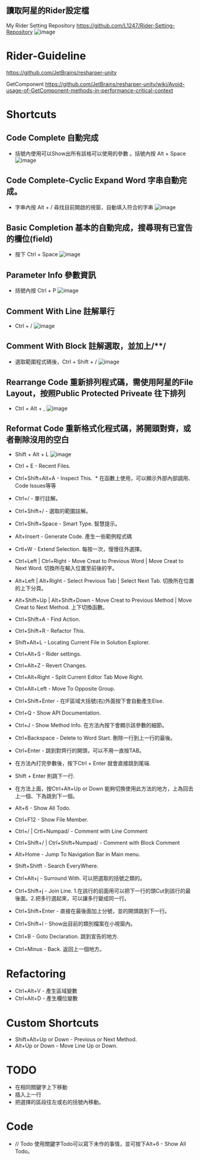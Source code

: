 ## 讀取阿星的Rider設定檔
My Rider Setting Repository
https://github.com/L1247/Rider-Setting-Repository
![image](https://github.com/L1247/Rider-IDE-Guideline/blob/master/ScreenShot/Load%20RepositorySetting.gif?raw=true)
# Rider-Guideline
https://github.com/JetBrains/resharper-unity

GetComponent
https://github.com/JetBrains/resharper-unity/wiki/Avoid-usage-of-GetComponent-methods-in-performance-critical-context

# Shortcuts
## Code Complete 自動完成
* 括號內使用可以Show出所有該格可以使用的參數 。括號內按 Alt + Space 
![image](https://github.com/L1247/Rider-IDE-Guideline/blob/master/ScreenShot/Code%20Complete%20-%20Basic.png?raw=true)

## Code Complete-Cyclic Expand Word 字串自動完成。 
* 字串內按 Alt + / 尋找目前開啟的視窗，自動填入符合的字串
![image](https://github.com/L1247/Rider-IDE-Guideline/blob/master/ScreenShot/Code%20Complete%20-%20Cyclic%20Expand%20Word.gif?raw=true)

## Basic Completion 基本的自動完成，搜尋現有已宣告的欄位(field)
* 按下 Ctrl + Space
![image](https://github.com/L1247/Rider-IDE-Guideline/blob/master/ScreenShot/Basic%20Completion.gif?raw=true)

## Parameter Info 參數資訊
* 括號內按 Ctrl + P
![image](https://github.com/L1247/Rider-IDE-Guideline/blob/master/ScreenShot/Show%20Parameter%20Info.png?raw=true)

## Comment With Line 註解單行
* Ctrl + /
![image](https://github.com/L1247/Rider-IDE-Guideline/blob/master/ScreenShot/Comment%20With%20Line.gif?raw=true)

## Comment With Block 註解選取，並加上/**/
* 選取範圍程式碼後，Ctrl + Shift + /
![image](https://github.com/L1247/Rider-IDE-Guideline/blob/master/ScreenShot/Block%20Comment.gif?raw=true)

## Rearrange Code 重新排列程式碼，需使用阿星的File Layout，按照Public Protected Priveate 往下排列
* Ctrl + Alt + ,
![image](https://github.com/L1247/Rider-IDE-Guideline/blob/master/ScreenShot/Rearrange%20Code.gif?raw=true)

## Reformat Code 重新格式化程式碼，將開頭對齊，或者刪除沒用的空白
* Shift + Alt + L
![image](https://github.com/L1247/Rider-IDE-Guideline/blob/master/ScreenShot/Reformat%20Code.gif?raw=true)
 
* Ctrl + E - Recent Files.
* Ctrl+Shift+Alt+A - Inspect This.
  * 在函數上使用，可以顯示外部內部調用、Code Issues等等
* Ctrl+/ - 單行註解。
* Ctrl+Shift+/ - 選取的範圍註解。
* Ctrl+Shift+Space - Smart Type. 智慧提示。
* Alt+Insert - Generate Code. 產生一些範例程式碼
* Crtl+W - Extend Selection. 每按一次，慢慢往外選擇。
* Ctrl+Left | Ctrl+Right - Move Creat to Previous Word | Move Creat to Next Word. 切換所在輸入位置至前後的字。
* Alt+Left | Alt+Right - Select Previous Tab | Select Next Tab. 切換所在位置的上下分頁。
* Alt+Shift+Up | Alt+Shift+Down - Move Creat to Previous Method | Move Creat to Next Method. 上下切換函數。
* Ctrl+Shift+A - Find Action.
* Ctrl+Shift+R - Refactor This.
* Shift+Alt+L - Locating Current File in Solution Explorer.
* Ctrl+Alt+S - Rider settings.
* Ctrl+Alt+Z - Revert Changes.
* Ctrl+Alt+Right - Split Current Editor Tab Move Right.
* Ctrl+Alt+Left - Move To Opposite Group.
* Ctrl+Shift+Enter - 在IF區域大括號(右)外面按下會自動產生Else.
* Ctrl+Q - Show API Documentation.
* Ctrl+J - Show Method Info. 在方法內按下會顯示該參數的細節。
* Ctrl+Backspace - Delete to Word Start. 刪除一行到上一行的最後。
* Ctrl+Enter - 跳到對齊行的開頭，可以不用一直按TAB。
* 在方法內打完參數後，按下Ctrl + Enter 就會直接跳到尾端.
* Shift + Enter 則跳下一行.
* 在方法上面，按Ctrl+Alt+Up or Down 能夠切換使用此方法的地方，上為回去上一個、下為跳到下一個。
* Alt+6 - Show All Todo.
* Ctrl+F12 - Show File Member.
* Ctrl+/ | Crtl+Numpad/ - Comment with Line Comment
* Ctrl+Shift+/ | Ctrl+Shift+Numpad/ - Comment with Block Comment
* Alt+Home - Jump To Navigation Bar in Main menu.
* Shift+Shitft - Search EveryWhere.
* Ctrl+Alt+j - Surround With. 可以把選取的括號之類的。
* Ctrl+Shift+j - Join Line. 1.在該行的前面用可以把下一行的頭Cut到該行的最後面。2.把多行選起來，可以讓多行變成同一行。
* Ctrl+Shift+Enter - 直接在最後面加上分號，並的開頭跳到下一行。
* Ctrl+Shift+I - Show出目前的類別檔案在小視窗內。
* Ctrl+B - Goto Declaration. 跳到宣告的地方.
* Ctrl+Minus - Back. 返回上一個地方。

# Refactoring
* Ctrl+Alt+V - 產生區域變數
* Ctrl+Alt+D - 產生欄位變數

# Custom Shortcuts
* Shift+Alt+Up or Down - Previous or Next Method.
* Alt+Up or Down - Move Line Up or Down.

# TODO
* 在相同關鍵字上下移動
* 插入上一行
* 把選擇的區段往左或右的括號內移動。

# Code
* // Todo 使用關鍵字Todo可以寫下未作的事情，並可按下Alt+6 - Show All Todo。
